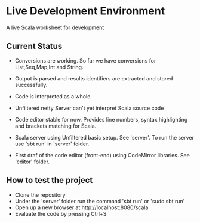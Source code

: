 Live Development Environment
=======

A live Scala worksheet for development

Current Status
-----------------

 * Conversions are working. So far we have conversions for List,Seq,Map,Int and String.
 * Output is parsed and results identifiers are extracted and stored successfully.
 * Code is interpreted as a whole.
 
 
 * Unfiltered netty Server can't yet interpret Scala source code
 * Code editor stable for now. Provides line numbers, syntax highlighting and brackets matching for Scala.

 * Scala server using Unfiltered basic setup. See 'server'. To run the server use 'sbt run' in 'server' folder.
 * First draf of the code editor (front-end) using CodeMirror libraries. See 'editor' folder.
 

How to test the project
-----------------

 * Clone the repository
 * Under the 'server' folder run the command 'sbt run' or 'sudo sbt run'
 * Open up a new browser at http://localhost:8080/scala
 * Evaluate the code by pressing Ctrl+S
